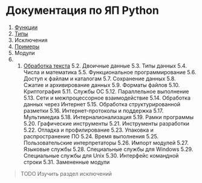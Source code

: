 # Документация по ЯП Python

1. [Функции](1_functions.md)
2. [Типы](2_types.md)
3. Исключения
4. [Примеры](4_examples.md)
5. Модули
5. 1. [Обработка текста](5_1_modules.md)
5.2. Двоичные данные
5.3. Типы данных
5.4. Числа и математика
5.5. Функциональное программирование
5.6. Доступ к файлам и каталогам
5.7. Сохранение данных
5.8. Сжатие и архивирование данных
5.9. Форматы файлов
5.10. Криптография
5.11. Службы ОС
5.12. Параллельное выполнение
5.13. Сети и межпроцессорное взаимодействие
5.14. Обработка данных через Интернет
5.15. Обработка структурированной разметки
5.16. Интернет-протоколы и поддержка
5.17. Мультимедиа
5.18. Интерналионализация
5.19. Рамки программы
5.20. Графические инструменты
5.21. Инструменты разработки
5.22. Отладка и профилирование
5.23. Упаковка и распространение ПО
5.24. Время выполнения
5.25. Пользовательские интерпретаторы
5.26. Импорт модулей
5.27. Языковые службы
5.28. Специальные службы для Windows
5.29. Специальные службы для Unix
5.30. Интерфейс командной строки
5.31. Замененные модули


> TODO Изучить раздел исключений